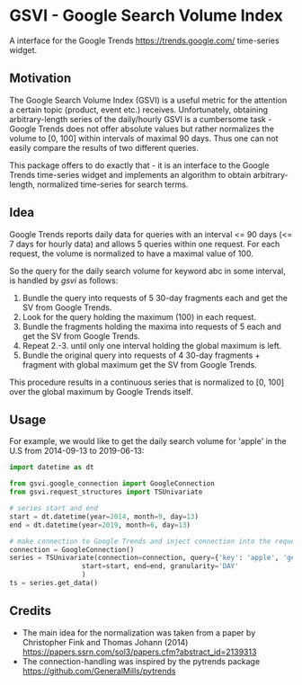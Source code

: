 # GSVI - Google Search Volume Index

A interface for the Google Trends <https://trends.google.com/> time-series widget.

## Motivation
The Google Search Volume Index (GSVI) is a useful metric for the
attention a certain topic (product, event etc.) receives. Unfortunately,
obtaining arbitrary-length series
of the daily/hourly GSVI is a cumbersome task - Google Trends does not
offer absolute values
but rather normalizes the volume to \[0, 100\] within intervals of
maximal 90 days. Thus one can not easily compare the
results of two different queries.

This package offers to do exactly that - it is an interface to the Google
Trends time-series widget and implements
an algorithm to obtain arbitrary-length, normalized time-series for
search terms.

## Idea
Google Trends reports daily data for queries with an interval <= 90 days
(<= 7 days for hourly data) and allows 5 queries within one request.
For each request, the volume is normalized to have a maximal value of 100.

So the query for the daily search volume for keyword abc in some interval,
is handled by *gsvi* as follows: 
 1. Bundle the query into requests of 5 30-day fragments each and
 get the SV from Google Trends.
 2. Look for the query holding the maximum (100) in each request.
 3. Bundle the fragments holding the maxima into requests of 5 each and get the SV from Google Trends.
 4. Repeat 2.-3. until only one interval holding the global maximum is left.
 5. Bundle the original query into requests of 4 30-day fragments +
 fragment with global maximum get the SV from Google Trends.
 
 This procedure results in a continuous series that is normalized to
 \[0, 100\] over the global maximum by Google Trends itself.

## Usage
For example, we would like to get the daily search volume for 'apple' in the
U.S from 2014-09-13 to 2019-06-13:
```python
import datetime as dt

from gsvi.google_connection import GoogleConnection
from gsvi.request_structures import TSUnivariate

# series start and end
start = dt.datetime(year=2014, month=9, day=13)
end = dt.datetime(year=2019, month=6, day=13)

# make connection to Google Trends and inject connection into the request structure
connection = GoogleConnection()
series = TSUnivariate(connection=connection, query={'key': 'apple', 'geo': 'US'},
                  start=start, end=end, granularity='DAY'
                  )
ts = series.get_data()
```



## Credits

- The main idea for the normalization was taken from a paper by Christopher Fink and Thomas Johann (2014) <https://papers.ssrn.com/sol3/papers.cfm?abstract_id=2139313>
- The connection-handling was inspired by the pytrends package <https://github.com/GeneralMills/pytrends>
